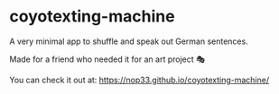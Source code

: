 # coyotexting-machine

A very minimal app to shuffle and speak out German sentences.

Made for a friend who needed it for an art project 🎭

You can check it out at: https://nop33.github.io/coyotexting-machine/
